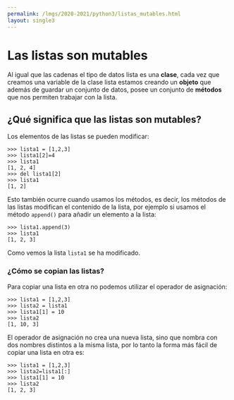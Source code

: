 ```yaml
---
permalink: /lmgs/2020-2021/python3/listas_mutables.html
layout: single3
---
```


# Las listas son mutables

Al igual que las cadenas el tipo de datos lista es una **clase**, cada vez que creamos una variable de la clase lista estamos creando un **objeto** que además de guardar un conjunto de datos, posee un conjunto de **métodos** que nos permiten trabajar con la lista.

## ¿Qué significa que las listas son mutables?

Los elementos de las listas se pueden modificar:

	>>> lista1 = [1,2,3]
	>>> lista1[2]=4
	>>> lista1
	[1, 2, 4]
	>>> del lista1[2]
	>>> lista1
	[1, 2]

Esto también ocurre cuando usamos los métodos, es decir, los métodos de las listas modifican el contenido de la lista, por ejemplo si usamos el método `append()` para añadir un elemento a la lista:

    >>> lista1.append(3)
    >>> lista1
	[1, 2, 3]

Como vemos la lista `lista1` se ha modificado.

### ¿Cómo se copian las listas?

Para copiar una lista en otra no podemos utilizar el operador de asignación:

	>>> lista1 = [1,2,3]
	>>> lista2 = lista1
	>>> lista1[1] = 10
	>>> lista2
	[1, 10, 3]

El operador de asignación no crea una nueva lista, sino que nombra con dos nombres distintos a la misma lista, por lo tanto la forma más fácil de copiar una lista en otra es:

	>>> lista1 = [1,2,3]
	>>> lista2=lista1[:]
	>>> lista1[1] = 10
	>>> lista2
	[1, 2, 3]

